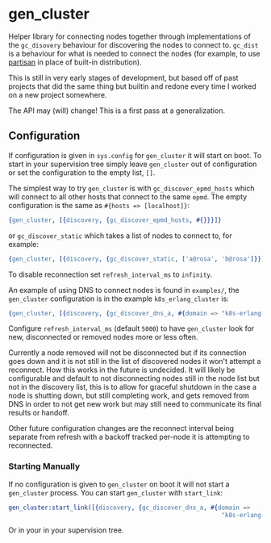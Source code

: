 gen_cluster
=====

Helper library for connecting nodes together through implementations of the
`gc_disovery` behaviour for discovering the nodes to connect to. `gc_dist` is a
behaviour for what is needed to connect the nodes (for example, to use
[partisan](https://github.com/lasp-lang/partisan) in place of built-in
distribution).

This is still in very early stages of development, but based off of past projects
that did the same thing but builtin and redone every time I worked on a new
project somewhere.

The API may (will) change! This is a first pass at a generalization.

## Configuration

If configuration is given in `sys.config` for `gen_cluster` it will start on
boot. To start in your supervision tree simply leave `gen_cluster` out of
configuration or set the configuration to the empty list, `[]`.

The simplest way to try `gen_cluster` is with `gc_discover_epmd_hosts` which
will connect to all other hosts that connect to the same `epmd`. The empty
configuration is the same as `#{hosts => [localhost]}`:

```erlang
{gen_cluster, [{discovery, {gc_discover_epmd_hosts, #{}}}]}
```

or `gc_discover_static` which takes a list of nodes to connect to, for example:

```erlang
{gen_cluster, [{discovery, {gc_discover_static, ['a@rosa', 'b@rosa']}}]}
```

To disable reconnection set `refresh_interval_ms` to `infinity`.

An example of using DNS to connect nodes is found in `examples/`, the
`gen_cluster` configuration is in the example `k8s_erlang_cluster` is:

```erlang
{gen_cluster, [{discovery, {gc_discover_dns_a, #{domain => "k8s-erlang-cluster.k8s-erlang-cluster"}}}]},
```

Configure `refresh_interval_ms` (default `5000`) to have `gen_cluster` look for
new, disconnected or removed nodes more or less often.

Currently a node removed will not be disconnected but if its connection goes
down and it is not still in the list of discovered nodes it won't attempt a
reconnect. How this works in the future is undecided. It will likely be
configurable and default to not disconnecting nodes still in the node list but
not in the discovery list, this is to allow for graceful shutdown in the case a
node is shutting down, but still completing work, and gets removed from DNS in
order to not get new work but may still need to communicate its final results or
handoff.

Other future configuration changes are the reconnect interval being separate
from refresh with a backoff tracked per-node it is attempting to reconnected.

### Starting Manually

If no configuration is given to `gen_cluster` on boot it will not start a
`gen_cluster` process. You can start `gen_cluster` with `start_link`:

```erlang
gen_cluster:start_link([{discovery, {gc_discover_dns_a, #{domain =>
                                                           "k8s-erlang-cluster.k8s-erlang-cluster"}}}])
```

Or in your in your supervision tree.

